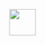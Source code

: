 <img src="https://github.com/NikitaVasil/AuthorizationRegistrationAndroid/blob/master/app/src/main/res/drawable/AuthApp_new.gif" width="48">
